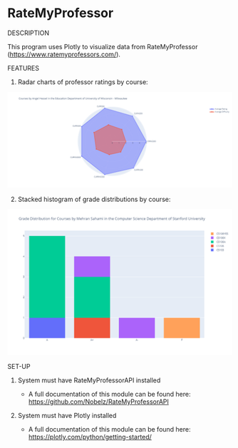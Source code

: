 # RateMyProfessor

DESCRIPTION

This program uses Plotly to visualize data from RateMyProfessor (https://www.ratemyprofessors.com/).

FEATURES

1. Radar charts of professor ratings by course:

![alt text](https://github.com/liyanarahimi/RateMyProfessor/blob/33e2611858473ff8bd9b9963d88d94ae521e8952/Courses%20by%20Angel%20Hessel.png)

2. Stacked histogram of grade distributions by course:

![alt_text](https://github.com/liyanarahimi/RateMyProfessor/blob/80b18fc9fc38b1087ea38bab6036c57b8a8bb463/Grades%20for%20Mehran%20Sahami.png)

 
SET-UP

1. System must have RateMyProfessorAPI installed

    - A full documentation of this module can be found here:
      https://github.com/Nobelz/RateMyProfessorAPI
      
2. System must have Plotly installed

    - A full documentation of this module can be found here:
      https://plotly.com/python/getting-started/
